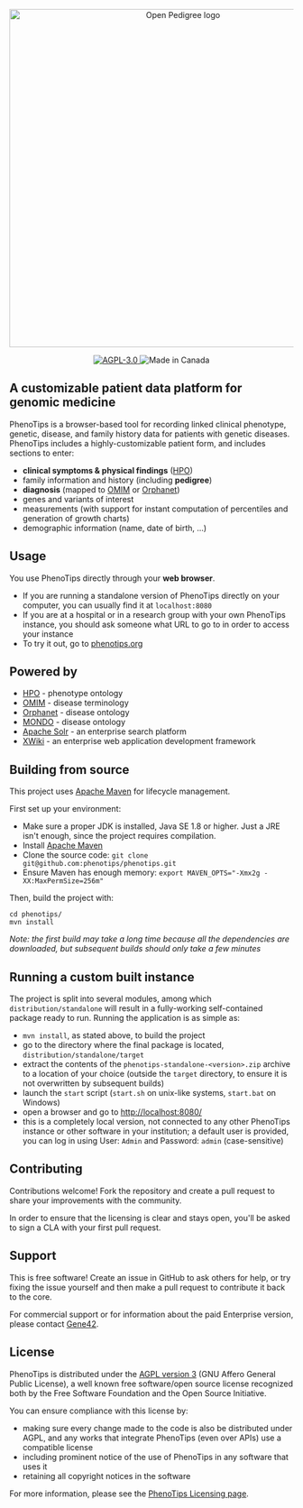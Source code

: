 <p align="center">
  <img src="https://repository-images.githubusercontent.com/2685841/e3982780-032e-11ea-8d50-149013256d78" width="600px" alt="Open Pedigree logo"/>
</p>

<p align="center">
  <a href="https://opensource.org/licenses/AGPL-3.0" target="_blank">
    <img src="https://img.shields.io/badge/license-AGPL--3.0-blue.svg" alt="AGPL-3.0">
  </a>
  <img src="https://img.shields.io/badge/made%20in-canada-red.svg" alt="Made in Canada">
</p>


## A customizable patient data platform for genomic medicine

PhenoTips is a browser-based tool for recording linked clinical phenotype, genetic, disease, and family history data for patients with genetic diseases. PhenoTips includes a highly-customizable patient form, and includes sections to enter:
* **clinical symptoms & physical findings** ([HPO](http://www.human-phenotype-ontology.org/))
* family information and history (including **pedigree**)
* **diagnosis** (mapped to [OMIM](http://omim.org/) or [Orphanet](http://www.orphadata.org/))
* genes and variants of interest
* measurements (with support for instant computation of percentiles and generation of growth charts)
* demographic information (name, date of birth, ...)

## Usage

You use PhenoTips directly through your **web browser**.

* If you are running a standalone version of PhenoTips directly on your computer, you can usually find it at `localhost:8080`
* If you are at a hospital or in a research group with your own PhenoTips instance, you should ask someone what URL to go to in order to access your instance
* To try it out, go to [phenotips.org](https://phenotips.org/)

## Powered by
* [HPO](http://www.human-phenotype-ontology.org/) - phenotype ontology
* [OMIM](http://omim.org/) - disease terminology
* [Orphanet](http://www.orphadata.org/) - disease ontology
* [MONDO](http://obofoundry.org/ontology/mondo.html) - disease ontology
* [Apache Solr](http://lucene.apache.org/solr/) - an enterprise search platform
* [XWiki](http://xwiki.org) - an enterprise web application development framework

## Building from source

This project uses [Apache Maven](http://maven.apache.org/) for lifecycle management.

First set up your environment:

* Make sure a proper JDK is installed, Java SE 1.8 or higher. Just a JRE isn't enough, since the project requires compilation.
* Install [Apache Maven](http://maven.apache.org/)
* Clone the source code: `git clone git@github.com:phenotips/phenotips.git`
* Ensure Maven has enough memory: `export MAVEN_OPTS="-Xmx2g -XX:MaxPermSize=256m"`

Then, build the project with:
```
cd phenotips/
mvn install
```
*Note: the first build may take a long time because all the dependencies are downloaded, but subsequent builds should only take a few minutes*

## Running a custom built instance

The project is split into several modules, among which `distribution/standalone` will result in a fully-working self-contained package ready to run. Running the application is as simple as:

* `mvn install`, as stated above, to build the project
* go to the directory where the final package is located, `distribution/standalone/target`
* extract the contents of the `phenotips-standalone-<version>.zip` archive to a location of your choice (outside the `target` directory, to ensure it is not overwritten by subsequent builds)
* launch the `start` script (`start.sh` on unix-like systems, `start.bat` on Windows)
* open a browser and go to [http://localhost:8080/](http://localhost:8080/)
* this is a completely local version, not connected to any other PhenoTips instance or other software in your institution; a default user is provided, you can log in using User: `Admin` and Password: `admin` (case-sensitive)


## Contributing

Contributions welcome! Fork the repository and create a pull request to share your improvements with the community.

In order to ensure that the licensing is clear and stays open, you'll be asked to sign a CLA with your first pull request.


## Support

This is free software! Create an issue in GitHub to ask others for help, or try fixing the issue yourself and then make a pull request to contribute it back to the core.

For commercial support or for information about the paid Enterprise version, please contact [Gene42](https://gene42.com/).


## License

PhenoTips is distributed under the [AGPL version 3](http://www.gnu.org/licenses/agpl-3.0.html) (GNU Affero General Public License), a well known free software/open source license recognized both by the Free Software Foundation and the Open Source Initiative.

You can ensure compliance with this license by:
* making sure every change made to the code is also be distributed under AGPL, and any works that integrate PhenoTips (even over APIs) use a compatible license
* including prominent notice of the use of PhenoTips in any software that uses it
* retaining all copyright notices in the software

For more information, please see the [PhenoTips Licensing page](https://phenotips.org/Licensing).
